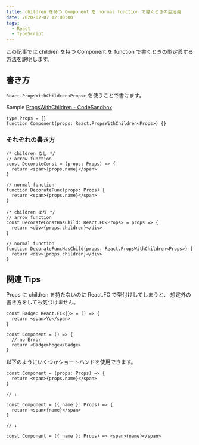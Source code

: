 ```yaml
---
title: children を持つ Component を normal function で書くときの型定義
date: 2020-02-07 12:00:00
tags:
  - React
  - TypeScript
---
```


この記事では children を持つ Component を function で書くときの型定義する方法を説明します。

## 書き方

`React.PropsWithChildren<Props>` を使うことで書けます。

Sample [PropsWithChildren \- CodeSandbox](https://codesandbox.io/s/propswithchildren-3scmd)

```tsx
type Props = {}
function Component(props: React.PropsWithChildren<Props>) {}
```

### それぞれの書き方

```tsx
/* children なし */
// arrow function
const DecorateConst = (props: Props) => {
  return <span>{props.name}</span>
}

// normal function
function DecorateFunc(props: Props) {
  return <span>{props.name}</span>
}

/* children あり */
// arrow function
const DecorateConstHasChild: React.FC<Props> = props => {
  return <div>{props.children}</div>
}

// normal function
function DecorateFuncHasChild(props: React.PropsWithChildren<Props>) {
  return <div>{props.children}</div>
}
```

## 関連 Tips

Props に children を持たないのに React.FC で型付けしてしまうと、
想定外の書き方をしても気づけません。

```tsx
const Badge: React.FC<{}> = () => {
  return <span>Yo</span>
}

const Component = () => {
  // no Error
  return <Badge>hoge</Badge>
}
```

以下のようにいくつかショートハンドを使用できます。

```tsx
const Component = (props: Props) => {
  return <span>{props.name}</span>
}

// ↓

const Component = ({ name }: Props) => {
  return <span>{name}</span>
}

// ↓

const Component = ({ name }: Props) => <span>{name}</span>
```
